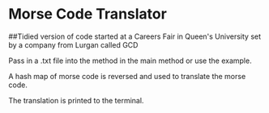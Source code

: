 # Morse Code Translator
##Tidied version of code started at a Careers Fair in Queen's University set by a company from Lurgan called GCD

Pass in a .txt file into the method in the main method or use the example.

A hash map of morse code is reversed and used to translate the morse code.

The translation is printed to the terminal.